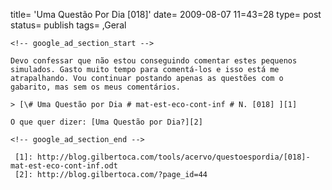
title= 'Uma Questão Por Dia [018]'
date= 2009-08-07 11=43=28
type= post
status= publish
tags=
,Geral
~~~~~~
<!-- google_ad_section_start -->

Devo confessar que não estou conseguindo comentar estes pequenos simulados. Gasto muito tempo para comentá-los e isso está me atrapalhando. Vou continuar postando apenas as questões com o gabarito, mas sem os meus comentários. 

> [\# Uma Questão por Dia # mat-est-eco-cont-inf # N. [018] ][1]

O que quer dizer: [Uma Questão por Dia?][2]

<!-- google_ad_section_end -->

 [1]: http://blog.gilbertoca.com/tools/acervo/questoespordia/[018]-mat-est-eco-cont-inf.odt
 [2]: http://blog.gilbertoca.com/?page_id=44